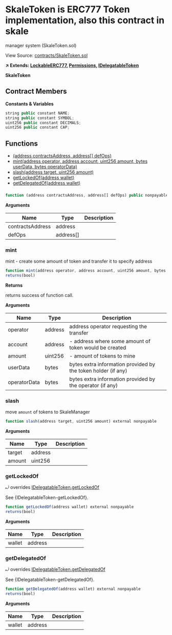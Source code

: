 # SkaleToken is ERC777 Token implementation, also this contract in skale
manager system (SkaleToken.sol)

View Source: [contracts/SkaleToken.sol](../contracts/SkaleToken.sol)

**↗ Extends: [LockableERC777](LockableERC777.md), [Permissions](Permissions.md), [IDelegatableToken](IDelegatableToken.md)**

**SkaleToken**

## Contract Members
**Constants & Variables**

```js
string public constant NAME;
string public constant SYMBOL;
uint256 public constant DECIMALS;
uint256 public constant CAP;

```

## Functions

- [(address contractsAddress, address[] defOps)](#)
- [mint(address operator, address account, uint256 amount, bytes userData, bytes operatorData)](#mint)
- [slash(address target, uint256 amount)](#slash)
- [getLockedOf(address wallet)](#getlockedof)
- [getDelegatedOf(address wallet)](#getdelegatedof)

### 

```js
function (address contractsAddress, address[] defOps) public nonpayable Permissions LockableERC777 
```

**Arguments**

| Name        | Type           | Description  |
| ------------- |------------- | -----|
| contractsAddress | address |  | 
| defOps | address[] |  | 

### mint

mint - create some amount of token and transfer it to specify address

```js
function mint(address operator, address account, uint256 amount, bytes userData, bytes operatorData) external nonpayable allow 
returns(bool)
```

**Returns**

returns success of function call.

**Arguments**

| Name        | Type           | Description  |
| ------------- |------------- | -----|
| operator | address | address operator requesting the transfer | 
| account | address | - address where some amount of token would be created | 
| amount | uint256 | - amount of tokens to mine | 
| userData | bytes | bytes extra information provided by the token holder (if any) | 
| operatorData | bytes | bytes extra information provided by the operator (if any) | 

### slash

move `amount` of tokens to SkaleManager

```js
function slash(address target, uint256 amount) external nonpayable
```

**Arguments**

| Name        | Type           | Description  |
| ------------- |------------- | -----|
| target | address |  | 
| amount | uint256 |  | 

### getLockedOf

⤾ overrides [IDelegatableToken.getLockedOf](IDelegatableToken.md#getlockedof)

See {IDelegatableToken-getLockedOf}.

```js
function getLockedOf(address wallet) external nonpayable
returns(bool)
```

**Arguments**

| Name        | Type           | Description  |
| ------------- |------------- | -----|
| wallet | address |  | 

### getDelegatedOf

⤾ overrides [IDelegatableToken.getDelegatedOf](IDelegatableToken.md#getdelegatedof)

See {IDelegatableToken-getDelegatedOf}.

```js
function getDelegatedOf(address wallet) external nonpayable
returns(bool)
```

**Arguments**

| Name        | Type           | Description  |
| ------------- |------------- | -----|
| wallet | address |  | 

